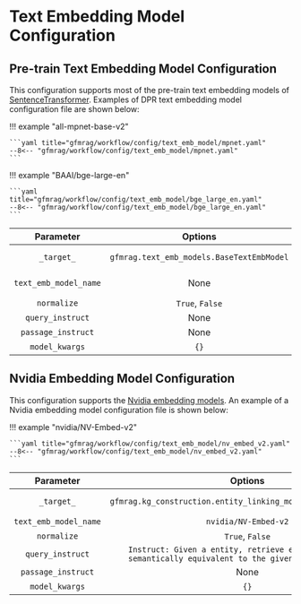 # Text Embedding Model Configuration

## Pre-train Text Embedding Model Configuration

This configuration supports most of the pre-train text embedding models of [SentenceTransformer](https://huggingface.co/sentence-transformers). Examples of DPR text embedding model configuration file are shown below:


!!! example "all-mpnet-base-v2"

    ```yaml title="gfmrag/workflow/config/text_emb_model/mpnet.yaml"
    --8<-- "gfmrag/workflow/config/text_emb_model/mpnet.yaml"
    ```

!!! example "BAAI/bge-large-en"

    ```yaml title="gfmrag/workflow/config/text_emb_model/bge_large_en.yaml"
    --8<-- "gfmrag/workflow/config/text_emb_model/bge_large_en.yaml"
    ```
  |       Parameter       |                  Options                  |                                       Note                                        |
  | :-------------------: | :---------------------------------------: | :-------------------------------------------------------------------------------: |
  |      `_target_`       | `gfmrag.text_emb_models.BaseTextEmbModel` | The class name of [Text Embedding model][gfmrag.text_emb_models.BaseTextEmbModel] |
  | `text_emb_model_name` |                   None                    |                  The name of the pre-train text embedding model.                  |
  |      `normalize`      |              `True`, `False`              |                       Whether to normalize the embeddings.                        |
  |   `query_instruct`    |                   None                    |                          The instruction for the query.                           |
  |  `passage_instruct`   |                   None                    |                         The instruction for the passage.                          |
  |    `model_kwargs`     |                   `{}`                    |                          The additional model arguments.                          |

## Nvidia Embedding Model Configuration

This configuration supports the [Nvidia embedding models](https://huggingface.co/nvidia/NV-Embed-v2). An example of a Nvidia embedding model configuration file is shown below:

!!! example "nvidia/NV-Embed-v2"

    ```yaml title="gfmrag/workflow/config/text_emb_model/nv_embed_v2.yaml"
    --8<-- "gfmrag/workflow/config/text_emb_model/nv_embed_v2.yaml"
    ```

|       Parameter       |                                                   Options                                                   |                                                   Note                                                   |
| :-------------------: | :---------------------------------------------------------------------------------------------------------: | :------------------------------------------------------------------------------------------------------: |
|      `_target_`       |                       `gfmrag.kg_construction.entity_linking_model.NVEmbedV2ELModel`                        | The class name of [Nvidia Embedding model][gfmrag.kg_construction.entity_linking_model.NVEmbedV2ELModel] |
| `text_emb_model_name` |                                            `nvidia/NV-Embed-v2`                                             |                                 The name of the Nvidia embedding model.                                  |
|      `normalize`      |                                               `True`, `False`                                               |                                   Whether to normalize the embeddings.                                   |
|   `query_instruct`    | `Instruct: Given a entity, retrieve entities that are semantically equivalent to the given entity\nQuery: ` |                                      The instruction for the query.                                      |
|  `passage_instruct`   |                                                    None                                                     |                                     The instruction for the passage.                                     |
|    `model_kwargs`     |                                                    `{}`                                                     |                                     The additional model arguments.                                      |
